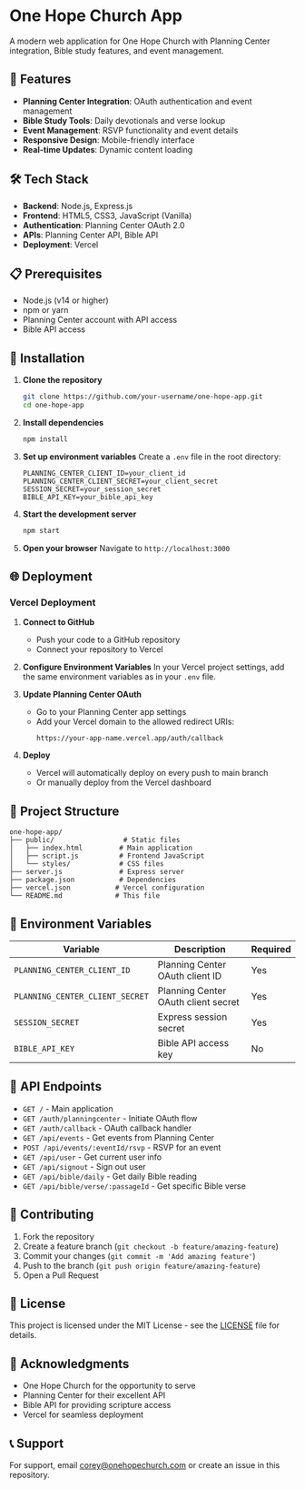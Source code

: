 # One Hope Church App

A modern web application for One Hope Church with Planning Center integration, Bible study features, and event management.

## 🚀 Features

- **Planning Center Integration**: OAuth authentication and event management
- **Bible Study Tools**: Daily devotionals and verse lookup
- **Event Management**: RSVP functionality and event details
- **Responsive Design**: Mobile-friendly interface
- **Real-time Updates**: Dynamic content loading

## 🛠️ Tech Stack

- **Backend**: Node.js, Express.js
- **Frontend**: HTML5, CSS3, JavaScript (Vanilla)
- **Authentication**: Planning Center OAuth 2.0
- **APIs**: Planning Center API, Bible API
- **Deployment**: Vercel

## 📋 Prerequisites

- Node.js (v14 or higher)
- npm or yarn
- Planning Center account with API access
- Bible API access

## 🔧 Installation

1. **Clone the repository**
   ```bash
   git clone https://github.com/your-username/one-hope-app.git
   cd one-hope-app
   ```

2. **Install dependencies**
   ```bash
   npm install
   ```

3. **Set up environment variables**
   Create a `.env` file in the root directory:
   ```env
   PLANNING_CENTER_CLIENT_ID=your_client_id
   PLANNING_CENTER_CLIENT_SECRET=your_client_secret
   SESSION_SECRET=your_session_secret
   BIBLE_API_KEY=your_bible_api_key
   ```

4. **Start the development server**
   ```bash
   npm start
   ```

5. **Open your browser**
   Navigate to `http://localhost:3000`

## 🌐 Deployment

### Vercel Deployment

1. **Connect to GitHub**
   - Push your code to a GitHub repository
   - Connect your repository to Vercel

2. **Configure Environment Variables**
   In your Vercel project settings, add the same environment variables as in your `.env` file.

3. **Update Planning Center OAuth**
   - Go to your Planning Center app settings
   - Add your Vercel domain to the allowed redirect URIs:
     ```
     https://your-app-name.vercel.app/auth/callback
     ```

4. **Deploy**
   - Vercel will automatically deploy on every push to main branch
   - Or manually deploy from the Vercel dashboard

## 📁 Project Structure

```
one-hope-app/
├── public/                 # Static files
│   ├── index.html         # Main application
│   ├── script.js          # Frontend JavaScript
│   └── styles/            # CSS files
├── server.js              # Express server
├── package.json           # Dependencies
├── vercel.json           # Vercel configuration
└── README.md             # This file
```

## 🔐 Environment Variables

| Variable | Description | Required |
|----------|-------------|----------|
| `PLANNING_CENTER_CLIENT_ID` | Planning Center OAuth client ID | Yes |
| `PLANNING_CENTER_CLIENT_SECRET` | Planning Center OAuth client secret | Yes |
| `SESSION_SECRET` | Express session secret | Yes |
| `BIBLE_API_KEY` | Bible API access key | No |

## 🚀 API Endpoints

- `GET /` - Main application
- `GET /auth/planningcenter` - Initiate OAuth flow
- `GET /auth/callback` - OAuth callback handler
- `GET /api/events` - Get events from Planning Center
- `POST /api/events/:eventId/rsvp` - RSVP for an event
- `GET /api/user` - Get current user info
- `GET /api/signout` - Sign out user
- `GET /api/bible/daily` - Get daily Bible reading
- `GET /api/bible/verse/:passageId` - Get specific Bible verse

## 🤝 Contributing

1. Fork the repository
2. Create a feature branch (`git checkout -b feature/amazing-feature`)
3. Commit your changes (`git commit -m 'Add amazing feature'`)
4. Push to the branch (`git push origin feature/amazing-feature`)
5. Open a Pull Request

## 📄 License

This project is licensed under the MIT License - see the [LICENSE](LICENSE) file for details.

## 🙏 Acknowledgments

- One Hope Church for the opportunity to serve
- Planning Center for their excellent API
- Bible API for providing scripture access
- Vercel for seamless deployment

## 📞 Support

For support, email corey@onehopechurch.com or create an issue in this repository. 